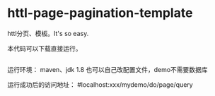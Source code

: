 # httl-page-pagination-template
httl分页、模板。It's so easy.

本代码可以下载直接运行。

 ![]()

运行环境：  maven、jdk 1.8  也可以自己改配置文件，demo不需要数据库
         

运行成功后的访问地址： 
#localhost:xxx/mydemo/do/page/query
